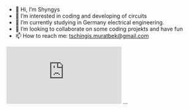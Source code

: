 - 👋 Hi, I’m Shyngys
- 👀 I’m interested in coding and developing of circuits
- 🌱 I’m currently studying in Germany electrical engineering. 
- 💞️ I’m looking to collaborate on some coding projekts and have fun
- 📫 How to reach me: tschingis.muratbek@gmail.com

![some discription](https://github.com/ShyngysM/ShyngysM/blob/main/Empfehlungsschreiben_Shyngys_Muratbek_Praktikum.pdf) ... 

<!---
ShyngysM/ShyngysM is a ✨ special ✨ repository because its `README.md` (this file) appears on your GitHub profile.
You can click the Preview link to take a look at your changes.
--->
